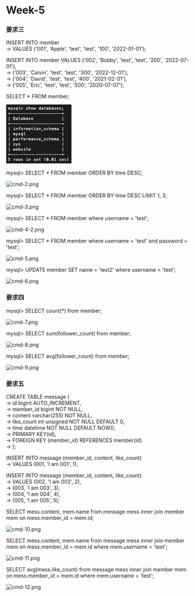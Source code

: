 # Week-5

### 要求三

INSERT INTO member <br>
    -> VALUES ('001', 'Apple', 'test', 'test', '100', '2022-01-01');

INSERT INTO member VALUES ('002', 'Bobby', 'test', 'test', '200', '2022-07-01'),<br>
    -> ('003', 'Calvin', 'test', 'test', '300', '2022-12-01'),<br>
    -> ('004', 'David', 'test', 'test', '400', '2021-02-01'),<br>
    -> ('005', 'Eric', 'test', 'test', '500', '2020-07-07');

SELECT * FROM member;

![GITHUB](files/cmd-1.png)

mysql> SELECT * FROM member ORDER BY time DESC;

![cmd-2.png](attachment:cmd-2.png)

mysql> SELECT * FROM member ORDER BY time DESC LIMIT 1, 3;

![cmd-3.png](attachment:cmd-3.png)

mysql> SELECT * FROM member where username = 'test';

![cmd-4-2.png](attachment:cmd-4-2.png)

mysql> SELECT * FROM member where username = 'test' and password = 'test';

![cmd-5.png](attachment:cmd-5.png)

mysql> UPDATE member SET name = 'test2' where username = 'test';

![cmd-6.png](attachment:cmd-6.png)

### 要求四

mysql> SELECT count(*) from member;

![cmd-7.png](attachment:cmd-7.png)

mysql> SELECT sum(follower_count) from member;

![cmd-8.png](attachment:cmd-8.png)

mysql> SELECT avg(follower_count) from member;

![cmd-9.png](attachment:cmd-9.png)

### 要求五

CREATE TABLE message ( <br>
    -> id bigint AUTO_INCREMENT, <br>
    -> member_id bigint NOT NULL,<br>
    -> content varchar(255) NOT NULL,<br>
    -> like_count int unsigned NOT NULL DEFAULT 0,<br>
    -> time datetime NOT NULL DEFAULT NOW(),<br>
    -> PRIMARY KEY(id),<br>
    -> FOREIGN KEY (member_id) REFERENCES member(id)<br>
    -> );

INSERT INTO message (member_id, content, like_count) <br>
    -> VALUES (001, 'I am 001', 1);

INSERT INTO message (member_id, content, like_count)<br>
    -> VALUES (002, 'I am 002', 2),<br>
    -> (003, 'I am 003', 3),<br>
    -> (004, 'I am 004', 4),<br>
    -> (005, 'I am 005', 5);

SELECT mess.content, mem.name from message mess inner join member mem on mess.member_id = mem.id;


![cmd-10.png](attachment:cmd-10.png)

SELECT mess.content, mem.name from message mess inner join member mem on mess.member_id = mem.id where mem.username = 'test';

![cmd-11.png](attachment:cmd-11.png)

SELECT avg(mess.like_count) from message mess inner join member mem on mess.member_id = mem.id where mem.username = 'test';

![cmd-12.png](attachment:cmd-12.png)
